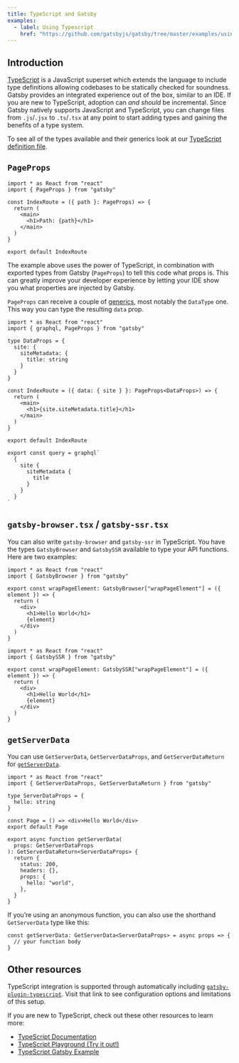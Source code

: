 ```yaml
---
title: TypeScript and Gatsby
examples:
  - label: Using Typescript
    href: "https://github.com/gatsbyjs/gatsby/tree/master/examples/using-typescript"
---
```


## Introduction

[TypeScript](https://www.typescriptlang.org/) is a JavaScript superset which extends the language to include type definitions allowing codebases to be statically checked for soundness. Gatsby provides an integrated experience out of the box, similar to an IDE. If you are new to TypeScript, adoption can _and should_ be incremental. Since Gatsby natively supports JavaScript and TypeScript, you can change files from `.js`/`.jsx` to `.ts`/`.tsx` at any point to start adding types and gaining the benefits of a type system.

To see all of the types available and their generics look at our [TypeScript definition file](https://github.com/gatsbyjs/gatsby/blob/master/packages/gatsby/index.d.ts).

## `PageProps`

```tsx:title=src/pages/index.tsx
import * as React from "react"
import { PageProps } from "gatsby"

const IndexRoute = ({ path }: PageProps) => {
  return (
    <main>
      <h1>Path: {path}</h1>
    </main>
  )
}

export default IndexRoute
```

The example above uses the power of TypeScript, in combination with exported types from Gatsby (`PageProps`) to tell this code what props is. This can greatly improve your developer experience by letting your IDE show you what properties are injected by Gatsby.

`PageProps` can receive a couple of [generics](https://www.typescriptlang.org/docs/handbook/2/generics.html), most notably the `DataType` one. This way you can type the resulting `data` prop.

```tsx:title=src/pages/index.tsx
import * as React from "react"
import { graphql, PageProps } from "gatsby"

type DataProps = {
  site: {
    siteMetadata: {
      title: string
    }
  }
}

const IndexRoute = ({ data: { site } }: PageProps<DataProps>) => {
  return (
    <main>
      <h1>{site.siteMetadata.title}</h1>
    </main>
  )
}

export default IndexRoute

export const query = graphql`
  {
    site {
      siteMetadata {
        title
      }
    }
  }
`
```

## `gatsby-browser.tsx` / `gatsby-ssr.tsx`

You can also write `gatsby-browser` and `gatsby-ssr` in TypeScript. You have the types `GatsbyBrowser` and `GatsbySSR` available to type your API functions. Here are two examples:

```tsx:title=gatsby-browser.tsx
import * as React from "react"
import { GatsbyBrowser } from "gatsby"

export const wrapPageElement: GatsbyBrowser["wrapPageElement"] = ({ element }) => {
  return (
    <div>
      <h1>Hello World</h1>
      {element}
    </div>
  )
}
```

```tsx:title=gatsby-ssr.tsx
import * as React from "react"
import { GatsbySSR } from "gatsby"

export const wrapPageElement: GatsbySSR["wrapPageElement"] = ({ element }) => {
  return (
    <div>
      <h1>Hello World</h1>
      {element}
    </div>
  )
}
```

## `getServerData`

You can use `GetServerData`, `GetServerDataProps`, and `GetServerDataReturn` for [`getServerData`](/docs/reference/rendering-options/server-side-rendering/).

```tsx:src/pages/ssr.tsx
import * as React from "react"
import { GetServerDataProps, GetServerDataReturn } from "gatsby"

type ServerDataProps = {
  hello: string
}

const Page = () => <div>Hello World</div>
export default Page

export async function getServerData(
  props: GetServerDataProps
): GetServerDataReturn<ServerDataProps> {
  return {
    status: 200,
    headers: {},
    props: {
      hello: "world",
    },
  }
}
```

If you’re using an anonymous function, you can also use the shorthand `GetServerData` type like this:

```tsx
const getServerData: GetServerData<ServerDataProps> = async props => {
  // your function body
}
```

## Other resources

TypeScript integration is supported through automatically including [`gatsby-plugin-typescript`](/plugins/gatsby-plugin-typescript/). Visit that link to see configuration options and limitations of this setup.

If you are new to TypeScript, check out these other resources to learn more:

- [TypeScript Documentation](https://www.typescriptlang.org/docs/handbook/basic-types.html)
- [TypeScript Playground (Try it out!)](https://www.typescriptlang.org/play/index.html)
- [TypeScript Gatsby Example](https://using-typescript.gatsbyjs.org/)
